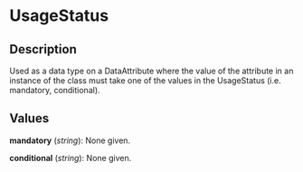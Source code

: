 
# UsageStatus





## Description

Used as a data type on a DataAttribute where the value of the attribute in an instance of the class must take one of the values in the UsageStatus (i.e. mandatory, conditional).


## Values

**mandatory** (*string*): None given.

**conditional** (*string*): None given.


